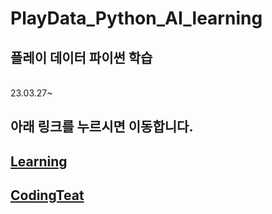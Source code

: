 # PlayData_Python_AI_learning
플레이 데이터 파이썬 학습
-
<br>
23.03.27~
 
<br>

 아래 링크를 누르시면 이동합니다.
-
[Learning](./02.program/Python/)
-
[CodingTeat](./03.codingtest/)
-